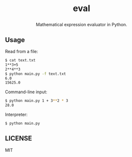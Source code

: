 # <p align="center">eval</p>

<p align="center">
  Mathematical expression evaluator in Python.
</p>


## Usage
Read from a file:
```bash
$ cat text.txt
1**3+5
2**4**3
$ python main.py -f text.txt
6.0
15625.0
```
Command-line input:
```bash
$ python main.py 1 + 3**2 * 3
28.0
```
Interpreter:
```bash
$ python main.py
```

## LICENSE
MIT
